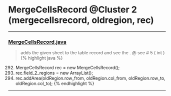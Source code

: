 # MergeCellsRecord @Cluster 2 (mergecellsrecord, oldregion, rec)

***

### [MergeCellsRecord.java](https://searchcode.com/codesearch/view/15642442/)
> adds the given sheet to the table record and see the . @ see # 5 ( int ) 
{% highlight java %}
292. MergeCellsRecord rec = new MergeCellsRecord();        
293. rec.field_2_regions = new ArrayList();
297.    rec.addArea(oldRegion.row_from, oldRegion.col_from, oldRegion.row_to, oldRegion.col_to);
{% endhighlight %}

***

